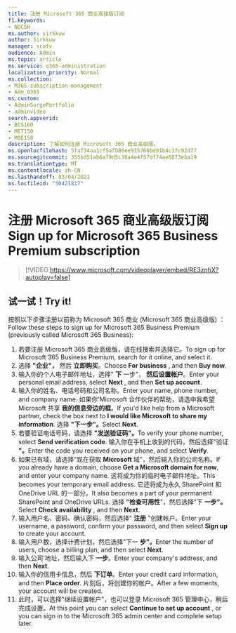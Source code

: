 ```yaml
---
title: 注册 Microsoft 365 商业高级版订阅
f1.keywords:
- NOCSH
ms.author: sirkkuw
author: Sirkkuw
manager: scotv
audience: Admin
ms.topic: article
ms.service: o365-administration
localization_priority: Normal
ms.collection:
- M365-subscription-management
- Adm_O365
ms.custom:
- AdminSurgePortfolio
- adminvideo
search.appverid:
- BCS160
- MET150
- MOE150
description: 了解如何注册 Microsoft 365 商业高级版。
ms.openlocfilehash: 5faf34aa1cf5afb86ee935766bd91b4c3fc92d77
ms.sourcegitcommit: 355bd51ab6a79d5c36a4e4f57df74ae6873eba19
ms.translationtype: MT
ms.contentlocale: zh-CN
ms.lasthandoff: 03/04/2021
ms.locfileid: "50421817"
---
```

# <a name="sign-up-for-microsoft-365-business-premium-subscription"></a><span data-ttu-id="4bf4f-103">注册 Microsoft 365 商业高级版订阅</span><span class="sxs-lookup"><span data-stu-id="4bf4f-103">Sign up for Microsoft 365 Business Premium subscription</span></span>

> [!VIDEO https://www.microsoft.com/videoplayer/embed/RE3znhX?autoplay=false]

## <a name="try-it"></a><span data-ttu-id="4bf4f-104">试一试！</span><span class="sxs-lookup"><span data-stu-id="4bf4f-104">Try it!</span></span>

<span data-ttu-id="4bf4f-105">按照以下步骤注册以前称为 Microsoft 365 商业 (Microsoft 365 商业高级版) ：</span><span class="sxs-lookup"><span data-stu-id="4bf4f-105">Follow these steps to sign up for Microsoft 365 Business Premium (previously called Microsoft 365 Business):</span></span>

1. <span data-ttu-id="4bf4f-106">若要注册 Microsoft 365 商业高级版，请在线搜索并选择它。</span><span class="sxs-lookup"><span data-stu-id="4bf4f-106">To sign up for Microsoft 365 Business Premium, search for it online, and select it.</span></span>
2. <span data-ttu-id="4bf4f-107">选择  **"企业"，** 然后  **立即购买**。</span><span class="sxs-lookup"><span data-stu-id="4bf4f-107">Choose  **For business** , and then  **Buy now**.</span></span>
3. <span data-ttu-id="4bf4f-108">输入你的个人电子邮件地址，选择"  **下** 一步"，  **然后设置帐户**。</span><span class="sxs-lookup"><span data-stu-id="4bf4f-108">Enter your personal email address, select  **Next** , and then  **Set up account**.</span></span>
4. <span data-ttu-id="4bf4f-109">输入你的姓名、电话号码和公司名称。</span><span class="sxs-lookup"><span data-stu-id="4bf4f-109">Enter your name, phone number, and company name.</span></span> <span data-ttu-id="4bf4f-110">如果你&#39;Microsoft 合作伙伴的帮助，请选中我希望 Microsoft 共享  **我的信息旁边的框**。</span><span class="sxs-lookup"><span data-stu-id="4bf4f-110">If you&#39;d like help from a Microsoft partner, check the box next to  **I would like Microsoft to share my information**.</span></span> <span data-ttu-id="4bf4f-111">选择 **"下一步"。**</span><span class="sxs-lookup"><span data-stu-id="4bf4f-111">Select  **Next**.</span></span>
5. <span data-ttu-id="4bf4f-112">若要验证电话号码，请选择 **"发送验证码"。**</span><span class="sxs-lookup"><span data-stu-id="4bf4f-112">To verify your phone number, select  **Send verification code**.</span></span> <span data-ttu-id="4bf4f-113">输入你在手机上收到的代码，然后选择"验证 **"。**</span><span class="sxs-lookup"><span data-stu-id="4bf4f-113">Enter the code you received on your phone, and select  **Verify**.</span></span>
6. <span data-ttu-id="4bf4f-114">如果已有域，请选择"现在获取  **Microsoft** 域"，然后输入你的公司名称。</span><span class="sxs-lookup"><span data-stu-id="4bf4f-114">If you already have a domain, choose  **Get a Microsoft domain for now**, and enter your company name.</span></span> <span data-ttu-id="4bf4f-115">这将成为你的临时电子邮件地址。</span><span class="sxs-lookup"><span data-stu-id="4bf4f-115">This becomes your temporary email address.</span></span> <span data-ttu-id="4bf4f-116">它还将成为永久 SharePoint 和 OneDrive URL 的一部分。</span><span class="sxs-lookup"><span data-stu-id="4bf4f-116">It also becomes a part of your permanent SharePoint and OneDrive URLs.</span></span> <span data-ttu-id="4bf4f-117">选择 **"检查可用性**"，然后选择"下 **一步"。**</span><span class="sxs-lookup"><span data-stu-id="4bf4f-117">Select  **Check availability** , and then  **Next**.</span></span>
7. <span data-ttu-id="4bf4f-118">输入用户名、密码、确认密码，然后选择"  **注册**  "创建帐户。</span><span class="sxs-lookup"><span data-stu-id="4bf4f-118">Enter your username, a password, confirm your password, and then select  **Sign up**  to create your account.</span></span>
8. <span data-ttu-id="4bf4f-119">输入用户数，选择计费计划，然后选择"下一 **步"。**</span><span class="sxs-lookup"><span data-stu-id="4bf4f-119">Enter the number of users, choose a billing plan, and then select  **Next**.</span></span>
9.  <span data-ttu-id="4bf4f-120">输入公司&#39;地址，然后输入下  **一步**。</span><span class="sxs-lookup"><span data-stu-id="4bf4f-120">Enter your company&#39;s address, and then  **Next**.</span></span>
10. <span data-ttu-id="4bf4f-121">输入你的信用卡信息，然后  **下订单**。</span><span class="sxs-lookup"><span data-stu-id="4bf4f-121">Enter your credit card information, and then  **Place order**.</span></span> <span data-ttu-id="4bf4f-122">片刻后，将创建你的帐户。</span><span class="sxs-lookup"><span data-stu-id="4bf4f-122">After a few moments, your account will be created.</span></span>
11. <span data-ttu-id="4bf4f-123">此时，可以选择"继续设置帐户"，也可以登录 Microsoft 365 管理中心，稍后完成设置。</span><span class="sxs-lookup"><span data-stu-id="4bf4f-123">At this point you can select  **Continue to set up account** , or you can sign in to the Microsoft 365 admin center and complete setup later.</span></span>